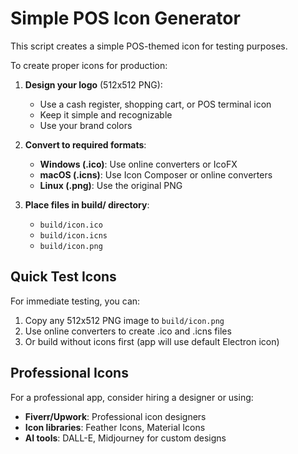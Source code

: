 # Simple POS Icon Generator

This script creates a simple POS-themed icon for testing purposes.

To create proper icons for production:

1. **Design your logo** (512x512 PNG):
   - Use a cash register, shopping cart, or POS terminal icon
   - Keep it simple and recognizable
   - Use your brand colors

2. **Convert to required formats**:
   - **Windows (.ico)**: Use online converters or IcoFX
   - **macOS (.icns)**: Use Icon Composer or online converters  
   - **Linux (.png)**: Use the original PNG

3. **Place files in build/ directory**:
   - `build/icon.ico`
   - `build/icon.icns` 
   - `build/icon.png`

## Quick Test Icons

For immediate testing, you can:
1. Copy any 512x512 PNG image to `build/icon.png`
2. Use online converters to create .ico and .icns files
3. Or build without icons first (app will use default Electron icon)

## Professional Icons

For a professional app, consider hiring a designer or using:
- **Fiverr/Upwork**: Professional icon designers
- **Icon libraries**: Feather Icons, Material Icons
- **AI tools**: DALL-E, Midjourney for custom designs
